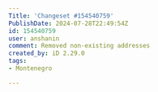 ```yaml
---
Title: 'Changeset #154540759'
PublishDate: 2024-07-28T22:49:54Z
id: 154540759
user: anshanin
comment: Removed non-existing addresses
created_by: iD 2.29.0
tags:
- Montenegro

---
```

